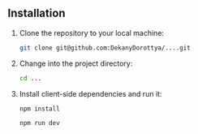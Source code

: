 ## Installation

1. Clone the repository to your local machine:

   ```bash
   git clone git@github.com:DekanyDorottya/....git
   ```

2. Change into the project directory:

   ```bash
   cd ...
   ```

3. Install client-side dependencies and run it:

   ```bash
   npm install
   ```

   ```bash
   npm run dev
   ```
